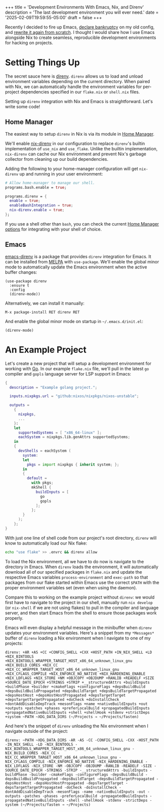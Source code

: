 +++
title = 'Development Environments With Emacs, Nix, and Direnv'
description = 'The last development environment you will ever need.'
date = '2025-02-09T19:59:55-05:00'
draft = false
+++

Recently I decided to fire up Emacs, [declare bankruptcy](https://www.emacswiki.org/emacs/DotEmacsBankruptcy) on my old config, and [rewrite it again from scratch](https://codeberg.org/tdback/emacs.d). I thought I would share how I use Emacs alongside Nix to create seamless, reproducible development environments for hacking on projects.

# Setting Things Up
The secret sauce here is [direnv](https://direnv.net/). `direnv` allows us to load and unload environment variables depending on the current directory. When paired with Nix, we can automatically handle the environment variables for per-project dependencies specified in our `flake.nix` or `shell.nix` files.

Setting up `direnv` integration with Nix and Emacs is straightforward. Let's write some code!

## Home Manager
The easiest way to setup `direnv` in Nix is via its module in [Home Manager](https://github.com/nix-community/home-manager).

We'll enable [nix-direnv](https://github.com/nix-community/nix-direnv) in our configuration to replace `direnv`'s  builtin implementation of `use_nix` and `use_flake`. Unlike the builtin implementation, `nix-direnv` can cache our Nix environment and prevent Nix's garbage collector from cleaning up our build dependencies.

Adding the following to your home-manager configuration will get `nix-direnv` up and running in your user environment:
```nix
# Allow home-manager to manage our shell.
programs.bash.enable = true;

programs.direnv = {
  enable = true;
  enableBashIntegration = true;
  nix-direnv.enable = true;
};
```

If you use a shell other than `bash`, you can check the current [Home Manager options](https://home-manager-options.extranix.com/?query=programs.direnv.enable&release=release-24.11) for integrating with your shell of choice.

## Emacs
[emacs-direnv](https://github.com/wbolster/emacs-direnv) is a package that provides `direnv` integration for Emacs. It can be installed from [MELPA](https://melpa.org/#/direnv) with `use-package`. We'll enable the global minor mode to automatically update the Emacs environment when the active buffer changes:
```elisp
(use-package direnv
  :ensure t
  :config
  (direnv-mode))
```

Alternatively, we can install it manually:
```
M-x package-install RET direnv RET
```

And enable the global minor mode on startup in `~/.emacs.d/init.el`:
```elisp
(direnv-mode)
```

# An Example Project
Let's create a new project that will setup a development environment for working with [Go](https://go.dev/). In our example `flake.nix` file, we'll pull in the latest `go` compiler and `gopls` language server for LSP support in Emacs:
```nix
{
  description = "Example golang project.";

  inputs.nixpkgs.url = "github:nixos/nixpkgs/nixos-unstable";

  outputs =
    {
      nixpkgs,
      ...
    }:
    let
      supportedSystems = [ "x86_64-linux" ];
      eachSystem = nixpkgs.lib.genAttrs supportedSystems;
    in
    {
      devShells = eachSystem (
        system:
        let
          pkgs = import nixpkgs { inherit system; };
        in
        {
          default =
            with pkgs;
            mkShell {
              buildInputs = [
                go
                gopls
              ];
            };
        }
      );
    };
}
```

With just one line of shell code from our project's root directory, `direnv` will know to automatically load our Nix flake:
```bash
echo "use flake" >> .envrc && direnv allow
```

To load the Nix environment, all we have to do now is navigate to the directory in Emacs. When `direnv` loads the environment, it will automatically download all of our specified packages in `flake.nix` and update the respective Emacs variables `process-environment` and `exec-path` so that packages from our flake started within Emacs use the correct `$PATH` with the proper environment variables set (even when using the daemon).

Compare this to working on the example project without `direnv`: we would first have to navigate to the project in our shell, manually run `nix develop` (or `nix-shell` if we are not using flakes) to pull in the compiler and language server, and then start Emacs from the shell to ensure those packages work properly.

Emacs will even display a helpful message in the minibuffer when `direnv` updates your environment variables. Here's a snippet from my `*Messages*` buffer of `direnv` loading a Nix environment when I navigate to one of my projects:
```
direnv: +AR +AS +CC +CONFIG_SHELL +CXX +HOST_PATH +IN_NIX_SHELL +LD +NIX_BINTOOLS +NIX_BINTOOLS_WRAPPER_TARGET_HOST_x86_64_unknown_linux_gnu +NIX_BUILD_CORES +NIX_CC +NIX_CC_WRAPPER_TARGET_HOST_x86_64_unknown_linux_gnu +NIX_CFLAGS_COMPILE +NIX_ENFORCE_NO_NATIVE +NIX_HARDENING_ENABLE +NIX_LDFLAGS +NIX_STORE +NM +OBJCOPY +OBJDUMP +RANLIB +READELF +SIZE +SOURCE_DATE_EPOCH +STRINGS +STRIP +__structuredAttrs +buildInputs +buildPhase +builder +cmakeFlags +configureFlags +depsBuildBuild +depsBuildBuildPropagated +depsBuildTarget +depsBuildTargetPropagated +depsHostHost +depsHostHostPropagated +depsTargetTarget +depsTargetTargetPropagated +doCheck +doInstallCheck +dontAddDisableDepTrack +mesonFlags +name +nativeBuildInputs +out +outputs +patches +phases +preferLocalBuild +propagatedBuildInputs +propagatedNativeBuildInputs +shell +shellHook +stdenv +strictDeps +system ~PATH ~XDG_DATA_DIRS (~/Projects → ~/Projects/fasten)
```

And here's the snippet of `direnv` unloading the Nix environment when I navigate outside of the project:
```
direnv: ~PATH ~XDG_DATA_DIRS -AR -AS -CC -CONFIG_SHELL -CXX -HOST_PATH -IN_NIX_SHELL -LD -NIX_BINTOOLS -NIX_BINTOOLS_WRAPPER_TARGET_HOST_x86_64_unknown_linux_gnu -NIX_BUILD_CORES -NIX_CC -NIX_CC_WRAPPER_TARGET_HOST_x86_64_unknown_linux_gnu -NIX_CFLAGS_COMPILE -NIX_ENFORCE_NO_NATIVE -NIX_HARDENING_ENABLE -NIX_LDFLAGS -NIX_STORE -NM -OBJCOPY -OBJDUMP -RANLIB -READELF -SIZE -SOURCE_DATE_EPOCH -STRINGS -STRIP -__structuredAttrs -buildInputs -buildPhase -builder -cmakeFlags -configureFlags -depsBuildBuild -depsBuildBuildPropagated -depsBuildTarget -depsBuildTargetPropagated -depsHostHost -depsHostHostPropagated -depsTargetTarget -depsTargetTargetPropagated -doCheck -doInstallCheck -dontAddDisableDepTrack -mesonFlags -name -nativeBuildInputs -out -outputs -patches -phases -preferLocalBuild -propagatedBuildInputs -propagatedNativeBuildInputs -shell -shellHook -stdenv -strictDeps -system (~/Projects/fasten → ~/Projects)
```
